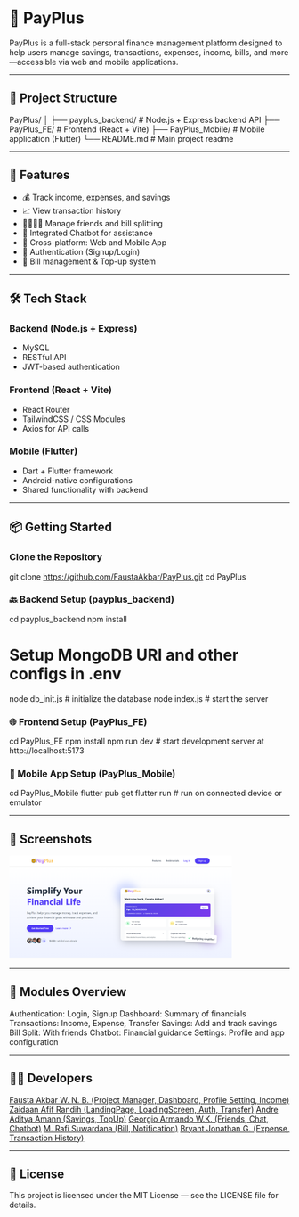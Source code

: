 # 💸 PayPlus

PayPlus is a full-stack personal finance management platform designed to help users manage savings, transactions, expenses, income, bills, and more—accessible via web and mobile applications.

---

## 📁 Project Structure

PayPlus/
│
├── payplus_backend/ # Node.js + Express backend API
├── PayPlus_FE/ # Frontend (React + Vite)
├── PayPlus_Mobile/ # Mobile application (Flutter)
└── README.md # Main project readme

---

## 🚀 Features

- 💰 Track income, expenses, and savings
- 📈 View transaction history
- 👨‍👩‍👧‍👦 Manage friends and bill splitting
- 🧠 Integrated Chatbot for assistance
- 📱 Cross-platform: Web and Mobile App
- 🔐 Authentication (Signup/Login)
- 🧾 Bill management & Top-up system

---

## 🛠️ Tech Stack

### Backend (Node.js + Express)
- MySQL
- RESTful API
- JWT-based authentication

### Frontend (React + Vite)
- React Router
- TailwindCSS / CSS Modules
- Axios for API calls

### Mobile (Flutter)
- Dart + Flutter framework
- Android-native configurations
- Shared functionality with backend

---

## 📦 Getting Started

### Clone the Repository
git clone https://github.com/FaustaAkbar/PayPlus.git
cd PayPlus

### 🔙 Backend Setup (payplus_backend)
cd payplus_backend
npm install
# Setup MongoDB URI and other configs in .env
node db_init.js    # initialize the database
node index.js      # start the server

### 🌐 Frontend Setup (PayPlus_FE)
cd PayPlus_FE
npm install
npm run dev        # start development server at http://localhost:5173

### 📱 Mobile App Setup (PayPlus_Mobile)
cd PayPlus_Mobile
flutter pub get
flutter run        # run on connected device or emulator

---

## 📸 Screenshots
<img src="PayPlus_FE/public/LandingPage.png" width="400" alt="Landing UI" />

---

## 📂 Modules Overview
Authentication: Login, Signup
Dashboard: Summary of financials
Transactions: Income, Expense, Transfer
Savings: Add and track savings
Bill Split: With friends
Chatbot: Financial guidance
Settings: Profile and app configuration

---

## 👨‍💻 Developers
[Fausta Akbar W. N. B. (Project Manager, Dashboard, Profile Setting, Income)](https://github.com/FaustaAkbar)
[Zaidaan Afif Randih (LandingPage, LoadingScreen, Auth, Transfer)](https://github.com/ZaidaanRandih)
[Andre Aditya Amann (Savings, TopUp)](https://github.com/andreadityam)
[Georgio Armando W.K. (Friends, Chat, Chatbot)](https://github.com/Luxferex)
[M. Rafi Suwardana (Bill, Notification)](https://github.com/rafisuwardana)
[Bryant Jonathan G. (Expense, Transaction History)](https://github.com/bryantjonathan)

---

## 📜 License
This project is licensed under the MIT License — see the LICENSE file for details.
